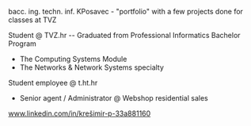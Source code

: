 bacc. ing. techn. inf. KPosavec  - "portfolio" with a few projects done for classes at TVZ

Student @ TVZ.hr
  -- Graduated from Professional Informatics Bachelor Program 
 - The Computing Systems Module 
  - The Networks & Network Systems specialty 

Student employee @ t.ht.hr
  - Senior agent / Administrator @ Webshop residential sales


 www.linkedin.com/in/krešimir-p-33a881160
 
